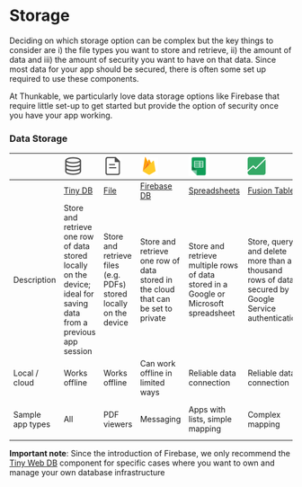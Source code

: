 # Storage

Deciding on which storage option can be complex but the key things to consider are i\) the file types you want to store and retrieve, ii\) the amount of data and iii\) the amount of security you want to have on that data. Since most data for your app should be secured, there is often some set up required to use these components.

At Thunkable, we particularly love data storage options like Firebase that require little set-up to get started but provide the option of security once you have your app working.

### Data Storage

|  | ![](../../../../.gitbook/assets/tiny-db-icon.png) | ![](../../../../.gitbook/assets/file-icon%20%281%29.png) | ![](../../../../.gitbook/assets/firebase-icon.png) | ![](../../../../.gitbook/assets/spreadsheets-icon.png) | ![](../../../../.gitbook/assets/fusion-tables-icon.png) | ![](../../../../.gitbook/assets/web-icon.png) | ![](../../../../.gitbook/assets/cloudinary-icon.png) |
| :--- | :--- | :--- | :--- | :--- | :--- | :--- | :--- |
|  | [Tiny DB](tiny-db.md) | [File](file.md) | [Firebase DB](firebase-db.md) | [Spreadsheets](spreadsheets.md) | [Fusion Tables](fusion-tables.md) | [Web](web.md) | [Cloudinary](cloudinary-db.md) |
| Description | Store and retrieve one row of data stored locally on the device; ideal for saving data from a previous app session | Store and retrieve files \(e.g. PDFs\) stored locally on the device | Store and retrieve one row of data stored in the cloud that can be set to private | Store and retrieve multiple rows of data stored in a Google or Microsoft spreadsheet | Store, query and delete more than a thousand rows of data secured by Google Service authentication | Query data from a web service \(e.g. Weather information\) | Store and retrieve image, audio or video files |
| Local / cloud | Works offline | Works offline | Can work offline in limited ways | Reliable data connection | Reliable data connection | Reliable data connection | Reliable data connection |
| Sample app types | All | PDF viewers | Messaging | Apps with lists, simple mapping | Complex mapping | Stock quotes, weather info | Images, audio files, videos |

**Important note**: Since the introduction of Firebase, we only recommend the [Tiny Web DB](tiny-web-db.md) component for specific cases where you want to own and manage your own database infrastructure

